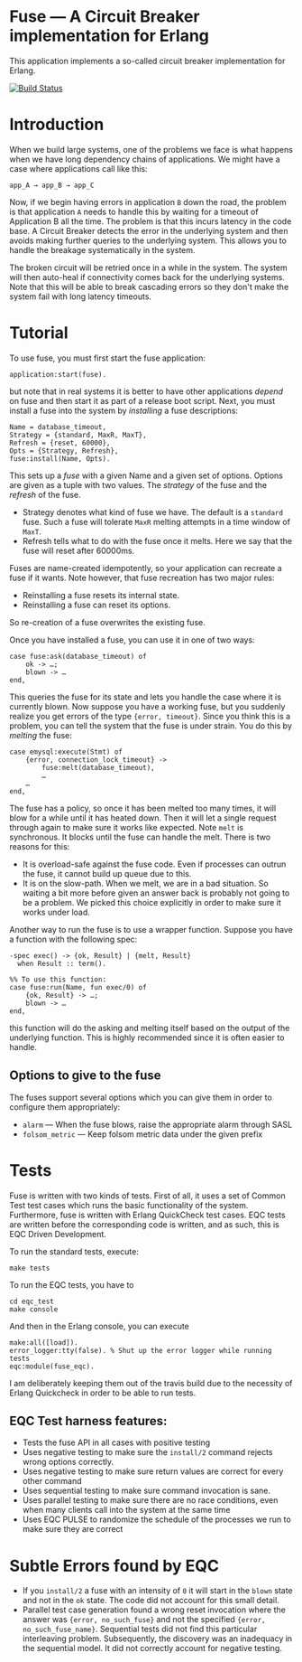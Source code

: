 # Fuse — A Circuit Breaker implementation for Erlang

This application implements a so-called circuit breaker implementation for Erlang.

[![Build Status](https://travis-ci.org/jlouis/fuse.png?branch=master)](https://travis-ci.org/jlouis/fuse)

# Introduction

When we build large systems, one of the problems we face is what happens when we have long dependency chains of applications. We might have a case where applications call like this:

	app_A → app_B → app_C
	
Now, if we begin having errors in application `B` down the road, the problem is that application `A` needs to handle this by waiting for a timeout of Application B all the time. The problem is that this incurs latency in the code base. A Circuit Breaker detects the error in the underlying system and then avoids making further queries to the underlying system. This allows you to handle the breakage systematically in the system.

The broken circuit will be retried once in a while in the system. The system will then auto-heal if connectivity comes back for the underlying systems. Note that this will be able to break cascading errors so they don't make the system fail with long latency timeouts.

# Tutorial

To use fuse, you must first start the fuse application:

	application:start(fuse).
	
but note that in real systems it is better to have other applications *depend* on fuse and then start it as part of a release boot script. Next, you must install a fuse into the system by *installing* a fuse descriptions:

	Name = database_timeout,
	Strategy = {standard, MaxR, MaxT},
	Refresh = {reset, 60000},
	Opts = {Strategy, Refresh},
	fuse:install(Name, Opts).
	
This sets up a *fuse* with a given Name and a given set of options. Options are given as a tuple with two values. The *strategy* of the fuse and the *refresh* of the fuse.

* Strategy denotes what kind of fuse we have. The default is a `standard` fuse. Such a fuse will tolerate `MaxR` melting attempts in a time window of `MaxT`.
* Refresh tells what to do with the fuse once it melts. Here we say that the fuse will reset after 60000ms.

Fuses are name-created idempotently, so your application can recreate a fuse if it wants. Note however, that fuse recreation has two major rules:

* Reinstalling a fuse resets its internal state.
* Reinstalling a fuse can reset its options.

So re-creation of a fuse overwrites the existing fuse.

Once you have installed a fuse, you can use it in one of two ways:

	case fuse:ask(database_timeout) of
		ok -> …;
		blown -> …
	end,
	
This queries the fuse for its state and lets you handle the case where it is currently blown. Now suppose you have a working fuse, but you suddenly realize you get errors of the type `{error, timeout}`. Since you think this is a problem, you can tell the system that the fuse is under strain. You do this by *melting* the fuse:

	case emysql:execute(Stmt) of
	    {error, connection_lock_timeout} ->
	    	fuse:melt(database_timeout),
	    	…
	    …
	end,
	
The fuse has a policy, so once it has been melted too many times, it will blow for a while until it has heated down. Then it will let a single request through again to make sure it works like expected. Note `melt` is synchronous. It blocks until the fuse can handle the melt. There is two reasons for this:

* It is overload-safe against the fuse code. Even if processes can outrun the fuse, it cannot build up queue due to this.
* It is on the slow-path. When we melt, we are in a bad situation. So waiting a bit more before given an answer back is probably not going to be a problem. We picked this choice explicitly in order to make sure it works under load.

Another way to run the fuse is to use a wrapper function. Suppose you have a function with the following spec:

	-spec exec() -> {ok, Result} | {melt, Result}
	  when Result :: term().

	%% To use this function:
	case fuse:run(Name, fun exec/0) of
		{ok, Result} -> …;
		blown -> …
	end,
	
this function will do the asking and melting itself based on the output of the underlying function. This is highly recommended since it is often easier to handle.
	
## Options to give to the fuse

The fuses support several options which you can give them in order to configure them appropriately:

* `alarm` — When the fuse blows, raise the appropriate alarm through SASL
* `folsom_metric` — Keep folsom metric data under the given prefix

# Tests

Fuse is written with two kinds of tests. First of all, it uses a set of Common Test test cases which runs the basic functionality of the system. Furthermore, fuse is written with Erlang QuickCheck test cases. EQC tests are written before the corresponding code is written, and as such, this is EQC Driven Development.

To run the standard tests, execute:

	make tests
	
To run the EQC tests, you have to

	cd eqc_test
	make console
	
And then in the Erlang console, you can execute

	make:all([load]).
	error_logger:tty(false). % Shut up the error logger while running tests
	eqc:module(fuse_eqc).

I am deliberately keeping them out of the travis build due to the necessity of Erlang Quickcheck in order to be able to run tests.

## EQC Test harness features:

* Tests the fuse API in all cases with positive testing
* Uses negative testing to make sure the `install/2` command rejects wrong options correctly.
* Uses negative testing to make sure return values are correct for every other command
* Uses sequential testing to make sure command invocation is sane.
* Uses parallel testing to make sure there are no race conditions, even when many clients call into the system at the same time
* Uses EQC PULSE to randomize the schedule of the processes we run to make sure they are correct

# Subtle Errors found by EQC

* If you `install/2` a fuse with an intensity of `0` it will start in the `blown` state and not in the `ok` state. The code did not account for this small detail.
* Parallel test case generation found a wrong reset invocation where the answer was `{error, no_such_fuse}` and not the specified `{error, no_such_fuse_name}`. Sequential tests did not find this particular interleaving problem. Subsequently, the discovery was an inadequacy in the sequential model. It did not correctly account for negative testing.




